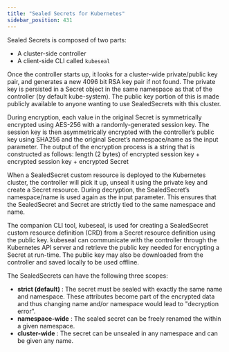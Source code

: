 ```yaml
---
title: "Sealed Secrets for Kubernetes"
sidebar_position: 431
---
```


Sealed Secrets is composed of two parts:

- A cluster-side controller
- A client-side CLI called `kubeseal`

Once the controller starts up, it looks for a cluster-wide private/public key pair, and generates a new 4096 bit RSA key pair if not found. The private key is persisted in a Secret object in the same namespace as that of the controller (by default kube-system). The public key portion of this is made publicly available to anyone wanting to use SealedSecrets with this cluster.

During encryption, each value in the original Secret is symmetrically encrypted using AES-256 with a randomly-generated session key. The session key is then asymmetrically encrypted with the controller’s public key using SHA256 and the original Secret’s namespace/name as the input parameter. The output of the encryption process is a string that is constructed as follows:
length (2 bytes) of encrypted session key + encrypted session key + encrypted Secret

When a SealedSecret custom resource is deployed to the Kubernetes cluster, the controller will pick it up, unseal it using the private key and create a Secret resource. During decryption, the SealedSecret’s namespace/name is used again as the input parameter. This ensures that the SealedSecret and Secret are strictly tied to the same namespace and name.

The companion CLI tool, kubeseal, is used for creating a SealedSecret custom resource definition (CRD) from a Secret resource definition using the public key. kubeseal can communicate with the controller through the Kubernetes API server and retrieve the public key needed for encrypting a Secret at run-time. The public key may also be downloaded from the controller and saved locally to be used offline.

The SealedSecrets can have the following three scopes:

- **strict (default)** : The secret must be sealed with exactly the same name and namespace. These attributes become part of the encrypted data and thus changing name and/or namespace would lead to "decryption error".
- **namespace-wide** : The sealed secret can be freely renamed the within a given namespace.
- **cluster-wide** : The secret can be unsealed in any namespace and can be given any name.
